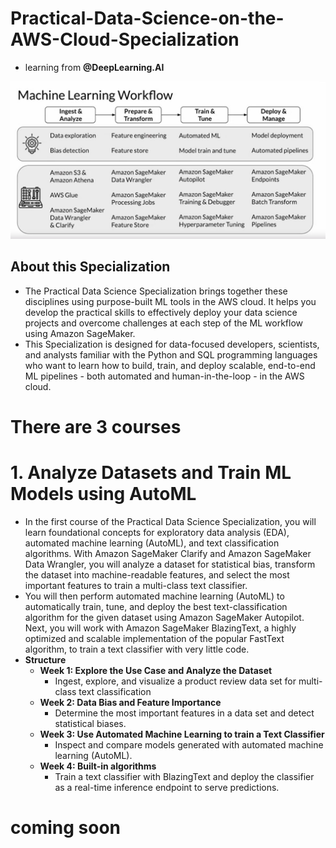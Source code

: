 # Practical-Data-Science-on-the-AWS-Cloud-Specialization         
* learning from **@DeepLearning.AI**        

![pathway of this Course](https://github.com/Ashleshk/Practical-Data-Science-on-the-AWS-Cloud-Specialization/blob/main/Capture.PNG)


## About this Specialization  
* The Practical Data Science Specialization brings together these disciplines using purpose-built ML tools in the AWS cloud. It helps you develop the practical skills to effectively deploy your data science projects and overcome challenges at each step of the ML workflow using Amazon SageMaker. 
* This Specialization is designed for data-focused developers, scientists, and analysts familiar with the Python and SQL programming languages who want to learn how to build, train, and deploy scalable, end-to-end ML pipelines - both automated and human-in-the-loop - in the AWS cloud. 

# There are 3 courses
# 1. **Analyze Datasets and Train ML Models using AutoML**  
* In the first course of the Practical Data Science Specialization, you will learn foundational concepts for exploratory data analysis (EDA), automated machine learning (AutoML), and text classification algorithms. With Amazon SageMaker Clarify and Amazon SageMaker Data Wrangler, you will analyze a dataset for statistical bias, transform the dataset into machine-readable features, and select the most important features to train a multi-class text classifier. 
* You will then perform automated machine learning (AutoML) to automatically train, tune, and deploy the best text-classification algorithm for the given dataset using Amazon SageMaker Autopilot. Next, you will work with Amazon SageMaker BlazingText, a highly optimized and scalable implementation of the popular FastText algorithm, to train a text classifier with very little code.
* **Structure**
    * **Week 1: Explore the Use Case and Analyze the Dataset**
        * Ingest, explore, and visualize a product review data set for multi-class text classification
    * **Week 2: Data Bias and Feature Importance**
        * Determine the most important features in a data set and detect statistical biases.
    * **Week 3: Use Automated Machine Learning to train a Text Classifier**
        * Inspect and compare models generated with automated machine learning (AutoML).
    * **Week 4: Built-in algorithms**
        * Train a text classifier with BlazingText and deploy the classifier as a real-time inference endpoint to serve predictions.

# coming soon   

























